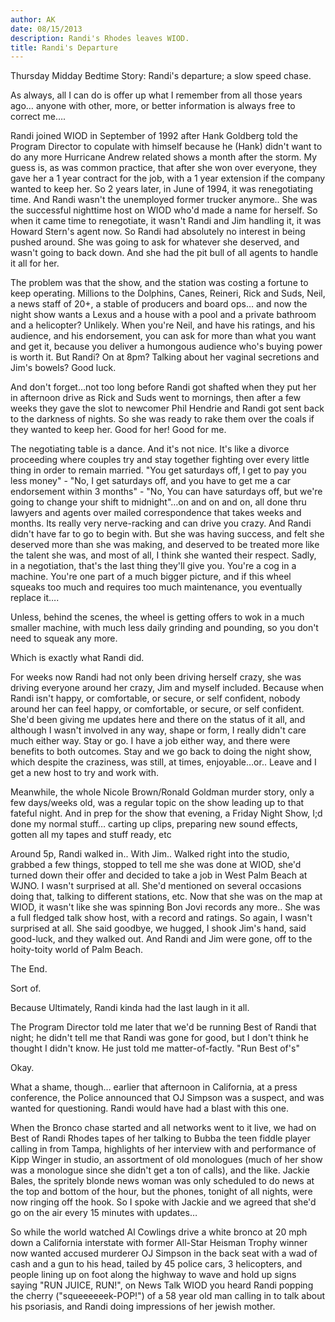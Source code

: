 ```yaml
---
author: AK
date: 08/15/2013
description: Randi's Rhodes leaves WIOD.
title: Randi's Departure
---
```


Thursday Midday Bedtime Story: Randi's departure; a slow speed chase.

As always, all I can do is offer up what I remember from all those years ago… anyone with other, more, or better information is always free to correct me….

Randi joined WIOD in September of 1992 after Hank Goldberg told the Program Director to copulate with himself because he (Hank) didn't want to do any more Hurricane Andrew related shows a month after the storm. My guess is, as was common practice, that after she won over everyone, they gave her a 1 year contract for the job, with a 1 year extension if the company wanted to keep her. So 2 years later, in June of 1994, it was renegotiating time. And Randi wasn't the unemployed former trucker anymore.. She was the successful nighttime host on WIOD who'd made a name for herself. So when it came time to renegotiate, it wasn't Randi and Jim handling it, it was Howard Stern's agent now. So Randi had absolutely no interest in being pushed around. She was going to ask for whatever she deserved, and wasn't going to back down. And she had the pit bull of all agents to handle it all for her.

The problem was that the show, and the station was costing a fortune to keep operating. Millions to the Dolphins, Canes, Reineri, Rick and Suds, Neil, a news staff of 20+, a stable of producers and board ops… and now the night show wants a Lexus and a house with a pool and a private bathroom and a helicopter? Unlikely. When you're Neil, and have his ratings, and his audience, and his endorsement, you can ask for more than what you want and get it, because you deliver a humongous audience who's buying power is worth it. But Randi? On at 8pm? Talking about her vaginal secretions and Jim's bowels? Good luck.

And don't forget…not too long before Randi got shafted when they put her in afternoon drive as Rick and Suds went to mornings, then after a few weeks they gave the slot to newcomer Phil Hendrie and Randi got sent back to the darkness of nights. So she was ready to rake them over the coals if they wanted to keep her. Good for her! Good for me.

The negotiating table is a dance. And it's not nice. It's like a divorce proceeding where couples try and stay together fighting over every little thing in order to remain married. "You get saturdays off, I get to pay you less money" - "No, I get saturdays off, and you have to get me a car endorsement within 3 months" - "No, You can have saturdays off, but we're going to change your shift to midnight"…on and on and on, all done thru lawyers and agents over mailed correspondence that takes weeks and months. Its really very nerve-racking and can drive you crazy. And Randi didn't have far to go to begin with. But she was having success, and felt she deserved more than she was making, and deserved to be treated more like the talent she was, and most of all, I think she wanted their respect. Sadly, in a negotiation, that's the last thing they'll give you. You're a cog in a machine. You're one part of a much bigger picture, and if this wheel squeaks too much and requires too much maintenance, you eventually replace it….

Unless, behind the scenes, the wheel is getting offers to wok in a much smaller machine, with much less daily grinding and pounding, so you don't need to squeak any more.

Which is exactly what Randi did.

For weeks now Randi had not only been driving herself crazy, she was driving everyone around her crazy, Jim and myself included. Because when Randi isn't happy, or comfortable, or secure, or self confident, nobody around her can feel happy, or comfortable, or secure, or self confident. She'd been giving me updates here and there on the status of it all, and although I wasn't involved in any way, shape or form, I really didn't care much either way. Stay or go. I have a job either way, and there were benefits to both outcomes. Stay and we go back to doing the night show, which despite the craziness, was still, at times, enjoyable…or.. Leave and I get a new host to try and work with.

Meanwhile, the whole Nicole Brown/Ronald Goldman murder story, only a few days/weeks old, was a regular topic on the show leading up to that fateful night. And in prep for the show that evening, a Friday Night Show, I;d done my normal stuff… carting up clips, preparing new sound effects, gotten all my tapes and stuff ready, etc

Around 5p, Randi walked in.. With Jim.. Walked right into the studio, grabbed a few things, stopped to tell me she was done at WIOD, she'd turned down their offer and decided to take a job in West Palm Beach at WJNO. I wasn't surprised at all. She'd mentioned on several occasions doing that, talking to different stations, etc. Now that she was on the map at WIOD, it wasn't like she was spinning Bon Jovi records any more.. She was a full fledged talk show host, with a record and ratings. So again, I wasn't surprised at all. She said goodbye, we hugged, I shook Jim's hand, said good-luck, and they walked out. And Randi and Jim were gone, off to the hoity-toity world of Palm Beach.

The End.

Sort of.

Because Ultimately, Randi kinda had the last laugh in it all.

The Program Director told me later that we'd be running Best of Randi that night; he didn't tell me that Randi was gone for good, but I don't think he thought I didn't know. He just told me matter-of-factly. "Run Best of's"

Okay.

What a shame, though… earlier that afternoon in California, at a press conference, the Police announced that OJ Simpson was a suspect, and was wanted for questioning. Randi would have had a blast with this one.

When the Bronco chase started and all networks went to it live, we had on Best of Randi Rhodes tapes of her talking to Bubba the teen fiddle player calling in from Tampa, highlights of her interview with and performance of Kipp Winger in studio, an assortment of old monologues (much of her show was a monologue since she didn't get a ton of calls), and the like. Jackie Bales, the spritely blonde news woman was only scheduled to do news at the top and bottom of the hour, but the phones, tonight of all nights, were now ringing off the hook. So I spoke with Jackie and we agreed that she'd go on the air every 15 minutes with updates…

So while the world watched Al Cowlings drive a white bronco at 20 mph down a California interstate with former All-Star Heisman Trophy winner now wanted accused murderer OJ Simpson in the back seat with a wad of cash and a gun to his head, tailed by 45 police cars, 3 helicopters, and people lining up on foot along the highway to wave and hold up signs saying "RUN JUICE, RUN!", on News Talk WIOD you heard Randi popping the cherry ("squeeeeeek-POP!") of a 58 year old man calling in to talk about his psoriasis, and Randi doing impressions of her jewish mother.
